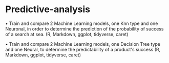 # Predictive-analysis

• Train and compare 2 Machine Learning models, one Knn type and one Neuronal, in order to determine the prediction of the probability of success of a search at sea. (R, Markdown, ggplot, tidyverse, caret)


• Train and compare 2 Machine Learning models, one Decision Tree type and one Neural, to determine the predictability of a product's success (R, Markdown, ggplot, tidyverse, caret)
